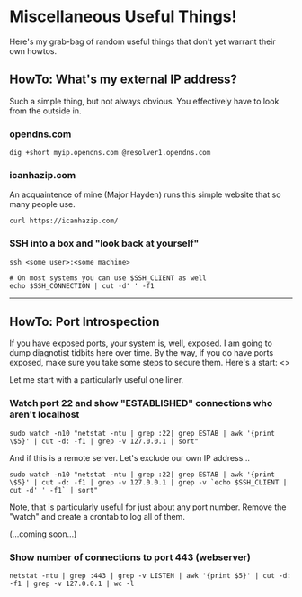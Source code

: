 # Miscellaneous Useful Things!

Here's my grab-bag of random useful things that don't yet warrant their own
howtos.


## HowTo: What's my external IP address?

Such a simple thing, but not always obvious. You effectively have to look from
the outside in.

### opendns.com

```
dig +short myip.opendns.com @resolver1.opendns.com
```

### icanhazip.com

An acquaintence of mine (Major Hayden) runs this simple website that so many
people use.

```
curl https://icanhazip.com/
```

### SSH into a box and "look back at yourself"

```
ssh <some user>:<some machine>
```

```
# On most systems you can use $SSH_CLIENT as well
echo $SSH_CONNECTION | cut -d' ' -f1
```


---


## HowTo: Port Introspection

If you have exposed ports, your system is, well, exposed. I am going to dump
diagnotist tidbits here over time. By the way, if you do have ports exposed,
make sure you take some steps to secure them. Here's a start: <>

Let me start with a particularly useful one liner.

### Watch port 22 and show "ESTABLISHED" connections who aren't localhost

```
sudo watch -n10 "netstat -ntu | grep :22| grep ESTAB | awk '{print \$5}' | cut -d: -f1 | grep -v 127.0.0.1 | sort"
```

And if this is a remote server. Let's exclude our own IP address...

```
sudo watch -n10 "netstat -ntu | grep :22| grep ESTAB | awk '{print \$5}' | cut -d: -f1 | grep -v 127.0.0.1 | grep -v `echo $SSH_CLIENT | cut -d' ' -f1` | sort"
```

Note, that is particularly useful for just about any port number. Remove the "watch" and create a crontab to log all of them.

(...coming soon...)


### Show number of connections to port 443 (webserver)

```
netstat -ntu | grep :443 | grep -v LISTEN | awk '{print $5}' | cut -d: -f1 | grep -v 127.0.0.1 | wc -l
```

